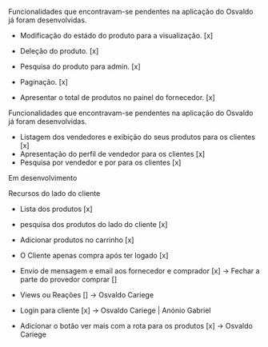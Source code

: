 Funcionalidades que encontravam-se pendentes na aplicação do Osvaldo já foram desenvolvidas.

- Modificação do estádo do produto para a visualização. [x]
- Deleção do produto. [x]
- Pesquisa do produto para admin. [x]
- Paginação. [x]

- Apresentar o total de produtos no painel do fornecedor. [x]

Funcionalidades que encontravam-se pendentes na aplicação do Osvaldo já foram desenvolvidas.

- Listagem dos vendedores e exibição do seus produtos para os clientes [x]
- Apresentação do perfil de vendedor para os clientes [x]
- Pesquisa por vendedor e por para os clientes [x]

Em desenvolvimento

Recursos do lado do cliente
- Lista dos produtos [x]
- pesquisa dos produtos do lado do cliente [x]

- Adicionar produtos no carrinho [x]
- O Cliente apenas compra após ter logado [x]
- Envio de mensagem e email aos fornecedor e comprador [x] -> Fechar a parte do provedor comprar []
  
- Views ou Reações [] -> Osvaldo Cariege
- Login para cliente [x] -> Osvaldo Cariege | Anónio Gabriel
- Adicionar o botão ver mais com a rota para os produtos [x] -> Osvaldo Cariege